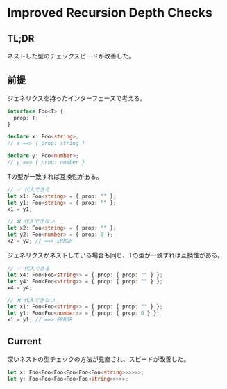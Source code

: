 # Improved Recursion Depth Checks

## TL;DR

ネストした型のチェックスピードが改善した。

## 前提

ジェネリクスを持ったインターフェースで考える。

```typescript
interface Foo<T> {
  prop: T;
}

declare x: Foo<string>;
// x ==> { prop: string }

declare y: Foo<number>;
// y ==> { prop: number }
```

Tの型が一致すれば互換性がある。

```typescript
// ✅ 代入できる
let x1: Foo<string> = { prop: "" };
let y1: Foo<string> = { prop: "" };
x1 = y1;

// ❌ 代入できない
let x2: Foo<string> = { prop: "" };
let y2: Foo<number> = { prop: 0 };
x2 = y2; // ==> ERROR
```

ジェネリクスがネストしている場合も同じ、Tの型が一致すれば互換性がある。

```typescript
// ✅ 代入できる
let x4: Foo<Foo<string>> = { prop: { prop: "" } };
let y4: Foo<Foo<string>> = { prop: { prop: "" } };
x4 = y4;

// ❌ 代入できない
let x1: Foo<Foo<string>> = { prop: { prop: "" } };
let y1: Foo<Foo<number>> = { prop: { prop: 0 } };
x1 = y1; // ==> ERROR
```

## Current

深いネストの型チェックの方法が見直され、スピードが改善した。

```typescript
let x: Foo<Foo<Foo<Foo<Foo<Foo<string>>>>>>;
let y: Foo<Foo<Foo<Foo<Foo<string>>>>>;
```
